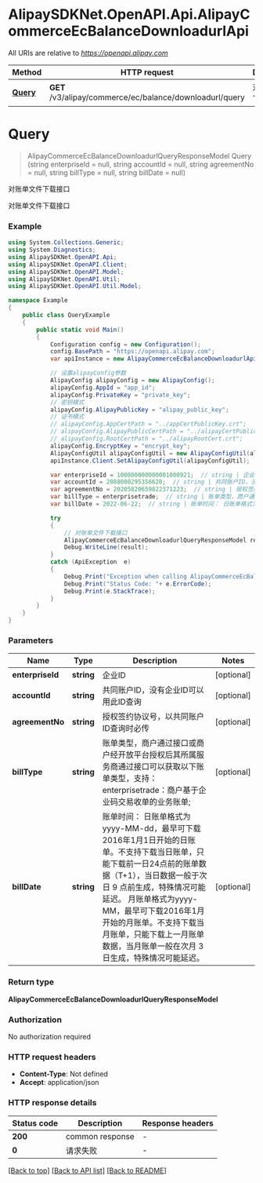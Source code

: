 # AlipaySDKNet.OpenAPI.Api.AlipayCommerceEcBalanceDownloadurlApi

All URIs are relative to *https://openapi.alipay.com*

Method | HTTP request | Description
------------- | ------------- | -------------
[**Query**](AlipayCommerceEcBalanceDownloadurlApi.md#query) | **GET** /v3/alipay/commerce/ec/balance/downloadurl/query | 对账单文件下载接口


<a name="query"></a>
# **Query**
> AlipayCommerceEcBalanceDownloadurlQueryResponseModel Query (string enterpriseId = null, string accountId = null, string agreementNo = null, string billType = null, string billDate = null)

对账单文件下载接口

对账单文件下载接口

### Example
```csharp
using System.Collections.Generic;
using System.Diagnostics;
using AlipaySDKNet.OpenAPI.Api;
using AlipaySDKNet.OpenAPI.Client;
using AlipaySDKNet.OpenAPI.Model;
using AlipaySDKNet.OpenAPI.Util;
using AlipaySDKNet.OpenAPI.Util.Model;

namespace Example
{
    public class QueryExample
    {
        public static void Main()
        {
            Configuration config = new Configuration();
            config.BasePath = "https://openapi.alipay.com";
            var apiInstance = new AlipayCommerceEcBalanceDownloadurlApi(config);

            // 设置alipayConfig参数
            AlipayConfig alipayConfig = new AlipayConfig();
            alipayConfig.AppId = "app_id";
            alipayConfig.PrivateKey = "private_key";
            // 密钥模式
            alipayConfig.AlipayPublicKey = "alipay_public_key";
            // 证书模式
            // alipayConfig.AppCertPath = "../appCertPublicKey.crt";
            // alipayConfig.AlipayPublicCertPath = "../alipayCertPublicKey_RSA2.crt";
            // alipayConfig.RootCertPath = "../alipayRootCert.crt";
            alipayConfig.EncryptKey = "encrypt_key";
            AlipayConfigUtil alipayConfigUtil = new AlipayConfigUtil(alipayConfig);
            apiInstance.Client.SetAlipayConfigUtil(alipayConfigUtil);

            var enterpriseId = 100000000000001000921;  // string | 企业ID (optional) 
            var accountId = 2088000295356628;  // string | 共同账户ID，没有企业ID可以用此ID查询 (optional) 
            var agreementNo = 20205820659822371223;  // string | 授权签约协议号，以共同账户ID查询时必传 (optional) 
            var billType = enterprisetrade;  // string | 账单类型，商户通过接口或商户经开放平台授权后其所属服务商通过接口可以获取以下账单类型，支持： enterprisetrade：商户基于企业码交易收单的业务账单; (optional) 
            var billDate = 2022-06-22;  // string | 账单时间： 日账单格式为yyyy-MM-dd，最早可下载2016年1月1日开始的日账单。不支持下载当日账单，只能下载前一日24点前的账单数据（T+1），当日数据一般于次日 9 点前生成，特殊情况可能延迟。 月账单格式为yyyy-MM，最早可下载2016年1月开始的月账单。不支持下载当月账单，只能下载上一月账单数据，当月账单一般在次月 3 日生成，特殊情况可能延迟。 (optional) 

            try
            {
                // 对账单文件下载接口
                AlipayCommerceEcBalanceDownloadurlQueryResponseModel result = apiInstance.Query(enterpriseId, accountId, agreementNo, billType, billDate);
                Debug.WriteLine(result);
            }
            catch (ApiException  e)
            {
                Debug.Print("Exception when calling AlipayCommerceEcBalanceDownloadurlApi.Query: " + e.Message );
                Debug.Print("Status Code: "+ e.ErrorCode);
                Debug.Print(e.StackTrace);
            }
        }
    }
}
```

### Parameters

Name | Type | Description  | Notes
------------- | ------------- | ------------- | -------------
 **enterpriseId** | **string**| 企业ID | [optional] 
 **accountId** | **string**| 共同账户ID，没有企业ID可以用此ID查询 | [optional] 
 **agreementNo** | **string**| 授权签约协议号，以共同账户ID查询时必传 | [optional] 
 **billType** | **string**| 账单类型，商户通过接口或商户经开放平台授权后其所属服务商通过接口可以获取以下账单类型，支持： enterprisetrade：商户基于企业码交易收单的业务账单; | [optional] 
 **billDate** | **string**| 账单时间： 日账单格式为yyyy-MM-dd，最早可下载2016年1月1日开始的日账单。不支持下载当日账单，只能下载前一日24点前的账单数据（T+1），当日数据一般于次日 9 点前生成，特殊情况可能延迟。 月账单格式为yyyy-MM，最早可下载2016年1月开始的月账单。不支持下载当月账单，只能下载上一月账单数据，当月账单一般在次月 3 日生成，特殊情况可能延迟。 | [optional] 

### Return type

**AlipayCommerceEcBalanceDownloadurlQueryResponseModel**

### Authorization

No authorization required

### HTTP request headers

 - **Content-Type**: Not defined
 - **Accept**: application/json


### HTTP response details
| Status code | Description | Response headers |
|-------------|-------------|------------------|
| **200** | common response |  -  |
| **0** | 请求失败 |  -  |

[[Back to top]](#) [[Back to API list]](../README.md#documentation-for-api-endpoints) [[Back to README]](../README.md)

